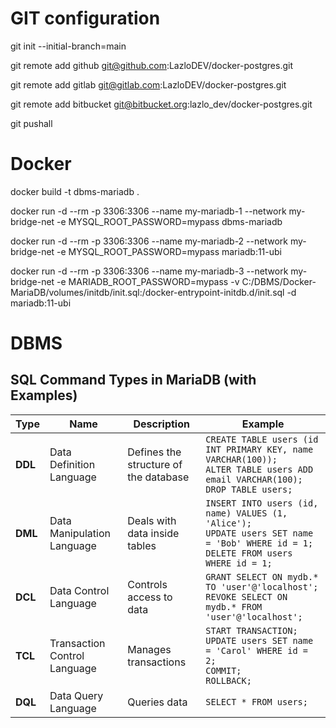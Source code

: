# GIT configuration

git init --initial-branch=main

git remote add github git@github.com:LazloDEV/docker-postgres.git

git remote add gitlab git@gitlab.com:LazloDEV/docker-postgres.git

git remote add bitbucket git@bitbucket.org:lazlo_dev/docker-postgres.git

git pushall  



# Docker

docker build -t dbms-mariadb .

docker run -d --rm -p 3306:3306 --name my-mariadb-1 --network my-bridge-net -e MYSQL_ROOT_PASSWORD=mypass dbms-mariadb

docker run -d --rm -p 3306:3306 --name my-mariadb-2 --network my-bridge-net -e MYSQL_ROOT_PASSWORD=mypass mariadb:11-ubi

docker run -d --rm -p 3306:3306 --name my-mariadb-3 --network my-bridge-net -e MARIADB_ROOT_PASSWORD=mypass -v C:/DBMS/Docker-MariaDB/volumes/initdb/init.sql:/docker-entrypoint-initdb.d/init.sql -d mariadb:11-ubi



# DBMS

## SQL Command Types in MariaDB (with Examples)

| Type   | Name                         | Description                          | Example |
|--------|------------------------------|--------------------------------------|---------|
| **DDL** | Data Definition Language     | Defines the structure of the database | `CREATE TABLE users (id INT PRIMARY KEY, name VARCHAR(100));`<br>`ALTER TABLE users ADD email VARCHAR(100);`<br>`DROP TABLE users;` |
| **DML** | Data Manipulation Language   | Deals with data inside tables         | `INSERT INTO users (id, name) VALUES (1, 'Alice');`<br>`UPDATE users SET name = 'Bob' WHERE id = 1;`<br>`DELETE FROM users WHERE id = 1;` |
| **DCL** | Data Control Language        | Controls access to data               | `GRANT SELECT ON mydb.* TO 'user'@'localhost';`<br>`REVOKE SELECT ON mydb.* FROM 'user'@'localhost';` |
| **TCL** | Transaction Control Language | Manages transactions                  | `START TRANSACTION;`<br>`UPDATE users SET name = 'Carol' WHERE id = 2;`<br>`COMMIT;`<br>`ROLLBACK;` |
| **DQL** | Data Query Language          | Queries data                          | `SELECT * FROM users;` |

